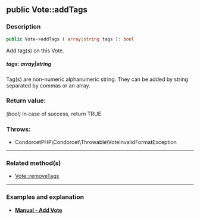 ## public Vote::addTags

### Description    

```php
public Vote->addTags ( array|string tags ): bool
```

Add tag(s) on this Vote.
    

##### **tags:** *array|string*   
Tag(s) are non-numeric alphanumeric string. They can be added by string separated by commas or an array.    


### Return value:   

*(bool)* In case of success, return TRUE



### Throws:   

* CondorcetPHP\Condorcet\Throwable\VoteInvalidFormatException

---------------------------------------

### Related method(s)      

* [Vote::removeTags](../Vote%20Class/public%20Vote--removeTags.md)    

---------------------------------------

### Examples and explanation

* **[Manual - Add Vote](https://github.com/julien-boudry/Condorcet/wiki/II-%23-B.-Vote-management-%23-1.-Add-Vote)**    
